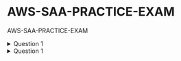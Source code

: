 # AWS-SAA-PRACTICE-EXAM
AWS-SAA-PRACTICE-EXAM

<details>
  <summary>Question 1</summary>

  ### Question
  
  ```
  A company collects data for temperature, humidity, and atmospheric pressure in cities across multiple continents. The average volume of data that the company collects from each site daily is 500 GB. Each site has a high-speed internet connection. The company wants to store this data in a central data lake on AWS that is highly scalable and cost-effective. Data should be available for analytics within 24 hours of collection.   
  
  Which approach will meet these requirements?
  
  A. Use Amazon S3 as the data lake. Ingest data directly into S3 from each site using AWS DataSync.
  
  B. Use Amazon S3 as the data lake. Ingest data from each site into Amazon Kinesis Data Streams, and then use AWS Lambda to write the data to S3.
  
  C. Use Amazon S3 as the data lake. Ingest data into Amazon Kinesis Data Firehose from each site, and configure it to deliver data to S3.
  
  D. Use Amazon S3 as the data lake. Set up an Amazon EC2 instance at each site to compress and batch the data, and then transfer the data to S3 using SCP.
  ```

  ### Answer

  ```
  npx create-react-app my-app
  npx create-react-app my-app@latest
  ```

  ```
  npx create-react-app my-app
  npx create-react-app my-app@latest
  ```

</details>

<details>
  <summary>Question 1</summary>

  ### Question
  
  ```
  $ node --version
  v22.14.0
  ```

  ### Answer

  ```
  A
  ```

  ```
  npx create-react-app my-app
  npx create-react-app my-app@latest
  ```

</details>
